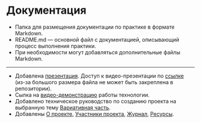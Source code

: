 # Документация

- Папка для размещения документации по практике в формате Markdown.
- README.md — основной файл с документацией, описывающий процесс выполнения практики.
- При необходимости могут добавляться дополнительные файлы Markdown.
---
- Добавлена [презентация](https://github.com/UliPi29/Project-pract/blob/master/docs/Презентация.pptx). Доступ к видео-презентации по [ссылке](https://drive.google.com/file/d/1veSFaviCrHXJwD4mL7sCojwjhXvukyEJ/view?usp=sharing) (из-за большого размера файла не может быть закреплена в репозитории).
- Сылка на [видео-демонстрацию](https://drive.google.com/file/d/1-p8yFfyWltpEtwaEJxO58ceB_gFRP0Z2/view?usp=sharing) работы технологии.
- Добавлено техническое руководство по созданию проекта на выбранную тему [Вариативная часть](https://github.com/UliPi29/Project-pract/blob/master/docs/Вариативная%20часть.md).
- Добавлены [О проекте](https://github.com/UliPi29/Project-pract/blob/master/docs/О%20проекте.md), [Участники проекта](https://github.com/UliPi29/Project-pract/blob/master/docs/Участники%20проекта.md), [Журнал](https://github.com/UliPi29/Project-pract/blob/master/docs/Журнал.md), [Ресурсы]().
